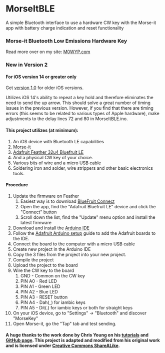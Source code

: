 # MorseItBLE
A simple Bluetooth interface to use a hardware CW key with the Morse-it app with battery charge indication and reset functionality
### Morse-it Bluetooth Low Emissions Hardware Key
Read more over on my site: [M0WYP.com](https://m0wyp.com/2020/05/08/morse-it-ble-hardware-cw-key/)

### New in Version 2
#### For iOS version 14 or greater only
Get [version 1.0](https://github.com/joshmarvel/MorseItBLE/releases/tag/V1.0) for older iOS versions.

Utilizes iOS 14's ability to repeat a key hold and therefore eliminates the need to send the up arrow.  This should solve a great number of timing issues in the previous version.  However, if you find that there are timing errors (this seems to be related to various types of Apple hardware), make adjustments to the delay lines 72 and 80 in MorseItBLE.ino.


#### This project utilizes (at minimum):

1. An iOS device with Bluetooth LE capabilities
2. [Morse-it](https://apps.apple.com/us/app/morse-it/id284942940)
3. [Adafruit Feather 32u4 Bluefruit LE](https://www.adafruit.com/product/2829)
4. And a physical CW key of your choice.
5. Various bits of wire and a micro USB cable
6. Soldering iron and solder, wire strippers and other basic electronics tools.

#### Procedure
1. Update the firmware on Feather
   1. Easiest way is to download [BlueFruit Connect](https://apps.apple.com/us/app/bluefruit-connect/id830125974)
   2. Open the app, find the "Adafruit Bluefruit LE" device and click the "Connect" button
   3. Scroll down the list, find the "Update" menu option and install the latest firmware
2. Download and install the [Arduino IDE](https://www.arduino.cc/en/main/software)
3. Follow the [Adafruit Arduino setup](https://learn.adafruit.com/adafruit-arduino-ide-setup) guide to add the Adafruit boards to the IDE.
4. Connect the board to the computer with a micro USB cable
5. Create new project in the Arduino IDE
6. Copy the 3 files from the project into your new project.
7. Compile the project
8. Upload the project to the board
9. Wire the CW key to the board
   1. GND - Common on the CW key
   2. PIN A0 - Red LED
   3. PIN A1 - Green LED
   4. PIN A2 - Blue LED
   5. PIN A3 - RESET button
   6. PIN A4 - Dah(_) for iambic keys
   7. PIN A5 - Dit(.) for iambic keys or both for straight keys
10. On your iOS device, go to "Settings" -> "Bluetooth" and discover "MorseKey"
11. Open Morse-it, go the "Tap" tab and test sending.


#### A huge thanks to the work done by Chris Young on his [tutorials](https://learn.adafruit.com/ios-switch-control-using-ble) and [GitHub page](https://github.com/cyborg5/iOS_switch_control/).  This project is adapted and modified from his original work and is licensed under [Creative Commons ShareALike](https://creativecommons.org/licenses/by-nc-sa/4.0/legalcode).
